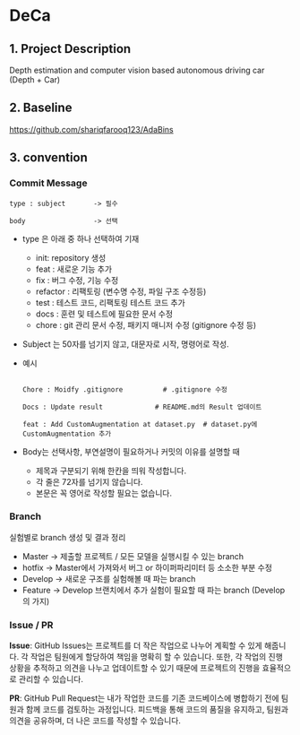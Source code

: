 # DeCa
## 1. Project Description
Depth estimation and computer vision based autonomous driving car (Depth + Car)

## 2. Baseline
https://github.com/shariqfarooq123/AdaBins

## 3. convention
### Commit Message

```
type : subject       -> 필수

body                 -> 선택
```

- type 은 아래 중 하나 선택하여 기재
    - init: repository 생성
    - feat : 새로운 기능 추가
    - fix : 버그 수정, 기능 수정
    - refactor : 리팩토링 (변수명 수정, 파일 구조 수정등)
    - test : 테스트 코드, 리팩토링 테스트 코드 추가
    - docs : 훈련 및 테스트에 필요한 문서 수정
    - chore : git 관리 문서 수정, 패키지 매니저 수정 (gitignore 수정 등)
- Subject 는 50자를 넘기지 않고, 대문자로 시작, 명령어로 작성.
- 예시
    
    ```
    
    Chore : Moidfy .gitignore          # .gitignore 수정
    
    Docs : Update result             # README.md의 Result 업데이트
    
    feat : Add CustomAugmentation at dataset.py  # dataset.py에 CustomAugmentation 추가
    ```
    
- Body는 선택사항, 부연설명이 필요하거나 커밋의 이유를 설명할 때
    - 제목과 구분되기 위해 한칸을 띄워 작성합니다.
    - 각 줄은 72자를 넘기지 않습니다.
    - 본문은 꼭 영어로 작성할 필요는 없습니다.
 
### Branch
실험별로 branch 생성 및 결과 정리
- Master → 제출할 프로젝트 / 모든 모델을 실행시킬 수 있는 branch
- hotfix → Master에서 가져와서  버그 or 하이퍼파리미터 등 소소한 부분 수정
- Develop →  새로운 구조를 실험해볼 때 파는 branch
- Feature → Develop 브랜치에서 추가 실험이 필요할 때 파는 branch (Develop의 가지)

### Issue / PR
**Issue**:
GitHub Issues는 프로젝트를 더 작은 작업으로 나누어 계획할 수 있게 해줍니다. 각 작업은 팀원에게 할당하여 책임을 명확히 할 수 있습니다. 또한, 각 작업의 진행 상황을 추적하고 의견을 나누고 업데이트할 수 있기 때문에 프로젝트의 진행을 효율적으로 관리할 수 있습니다.

**PR**: 
GitHub Pull Request는 내가 작업한 코드를 기존 코드베이스에 병합하기 전에 팀원과 함께 코드를 검토하는 과정입니다. 피드백을 통해 코드의 품질을 유지하고, 팀원과 의견을 공유하며, 더 나은 코드를 작성할 수 있습니다.

